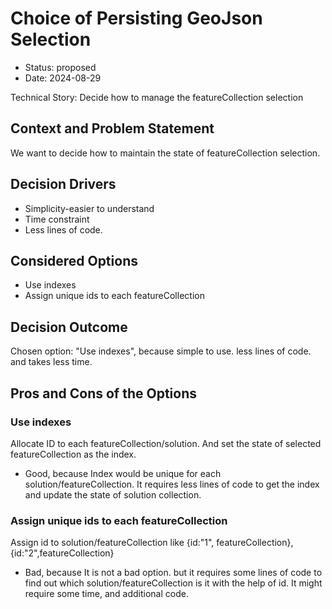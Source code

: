 # Choice of Persisting GeoJson Selection

* Status: proposed
* Date: 2024-08-29

Technical Story: Decide how to manage the featureCollection selection

## Context and Problem Statement

We want to decide how to maintain the state of featureCollection selection.

## Decision Drivers

* Simplicity-easier to understand
* Time constraint
* Less lines of code.

## Considered Options

* Use indexes
* Assign unique ids to each featureCollection

## Decision Outcome

Chosen option: "Use indexes", because simple to use. less lines of code. and takes less time.

## Pros and Cons of the Options

### Use indexes

Allocate ID to each featureCollection/solution. And set the state of selected featureCollection as the index.

* Good, because Index would be unique for each solution/featureCollection. It requires less lines of code to get the index and update the state of solution collection.

### Assign unique ids to each featureCollection

Assign id to solution/featureCollection like {id:"1", featureCollection},{id:"2",featureCollection}

* Bad, because It is not a bad option. but it requires some lines of code to find out which solution/featureCollection is it with the help of id. It might require some time, and additional code.
